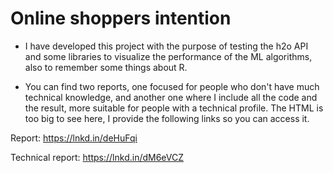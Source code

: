 # Online shoppers intention

* I have developed this project with the purpose of testing the h2o API and some libraries to visualize the performance of the ML algorithms, also to remember some things about R.

* You can find two reports, one focused for people who don't have much technical knowledge, and another one where I include all the code and the result, more suitable for people with a technical profile. The HTML is too big to see here, I provide the following links so you can access it.

Report: https://lnkd.in/deHuFqi

Technical report: https://lnkd.in/dM6eVCZ

